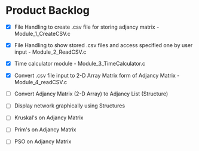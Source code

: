 # Product Backlog

- [X] File Handling to create .csv file for storing adjancy matrix - Module_1_CreateCSV.c

- [X] File Handling to show stored .csv files and access specified one by user input - Module_2_ReadCSV.c

- [X] Time calculator module - Module_3_TimeCalculator.c

- [X] Convert .csv file input to 2-D Array Matrix form of Adjancy Matrix - Module_4_readCSV.c

- [ ] Convert Adjancy Matrix (2-D Array) to Adjancy List (Structure)

- [ ] Display network graphically using Structures

- [ ] Kruskal's on Adjancy Matrix

- [ ] Prim's on Adjancy Matrix

- [ ] PSO on Adjancy Matrix
